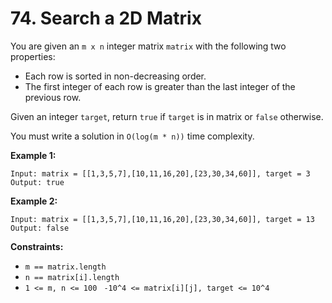 # 74. Search a 2D Matrix

You are given an `m x n` integer matrix `matrix` with the following two properties:

- Each row is sorted in non-decreasing order.
- The first integer of each row is greater than the last integer of the previous row.

Given an integer `target`, return `true` if `target` is in matrix or `false` otherwise.

You must write a solution in `O(log(m * n))` time complexity.

**Example 1:**

```
Input: matrix = [[1,3,5,7],[10,11,16,20],[23,30,34,60]], target = 3
Output: true
```

**Example 2:**

```
Input: matrix = [[1,3,5,7],[10,11,16,20],[23,30,34,60]], target = 13
Output: false
``` 

**Constraints:**

- `m == matrix.length`
- `n == matrix[i].length`
- `1 <= m, n <= 100`
` -10^4 <= matrix[i][j], target <= 10^4`
